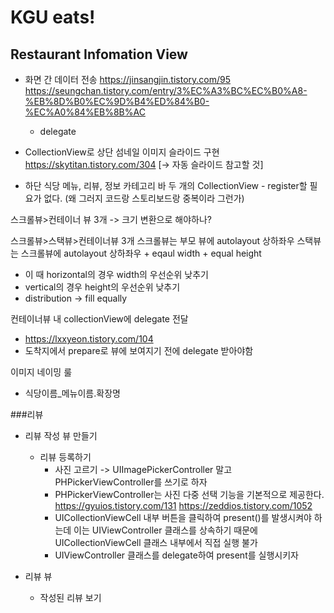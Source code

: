 #  KGU eats!

## Restaurant Infomation View









- 화면 간 데이터 전송
https://jinsangjin.tistory.com/95
https://seungchan.tistory.com/entry/3%EC%A3%BC%EC%B0%A8-%EB%8D%B0%EC%9D%B4%ED%84%B0-%EC%A0%84%EB%8B%AC
    - delegate
    
- CollectionView로 상단 섬네일 이미지 슬라이드 구현
https://skytitan.tistory.com/304 [-> 자동 슬라이드 참고할 것]

    
- 하단 식당 메뉴, 리뷰, 정보 카테고리 바
두 개의 CollectionView - register할 필요가 없다. (왜 그러지 코드랑 스토리보드랑 중복이라 그런가)

스크롤뷰>컨테이너 뷰 3개 -> 크기 변환으로 해야하나?


스크롤뷰>스택뷰>컨테이너뷰 3개
스크롤뷰는 부모 뷰에 autolayout 상하좌우
스택뷰는 스크롤뷰에 autolayout 상하좌우 + eqaul width + equal height
- 이 때 horizontal의 경우 width의 우선순위 낮추기 
- vertical의 경우 height의 우선순위 낮추기
- distribution -> fill equally

컨테이너뷰 내 collectionView에 delegate 전달
- https://lxxyeon.tistory.com/104
- 도착지에서 prepare로 뷰에 보여지기 전에 delegate 받아야함



이미지 네이밍 룰
- 식당이름_메뉴이름.확장명


###리뷰
- 리뷰 작성 뷰 만들기
    - 리뷰 등록하기
        - 사진 고르기 -> UIImagePickerController 말고 PHPickerViewController를 쓰기로 하자
        - PHPickerViewController는 사진 다중 선택 기능을 기본적으로 제공한다.
        https://gyuios.tistory.com/131
        https://zeddios.tistory.com/1052
        - UICollectionViewCell 내부 버튼을 클릭하여 present()를 발생시켜야 하는데 이는 UIViewController 클래스를 상속하기 때문에 UICollectionViewCell 클래스 내부에서 직접 실행 불가
        - UIViewController 클래스를 delegate하여 present를 실행시키자
        
        
        
- 리뷰 뷰
    - 작성된 리뷰 보기
    
    
    





